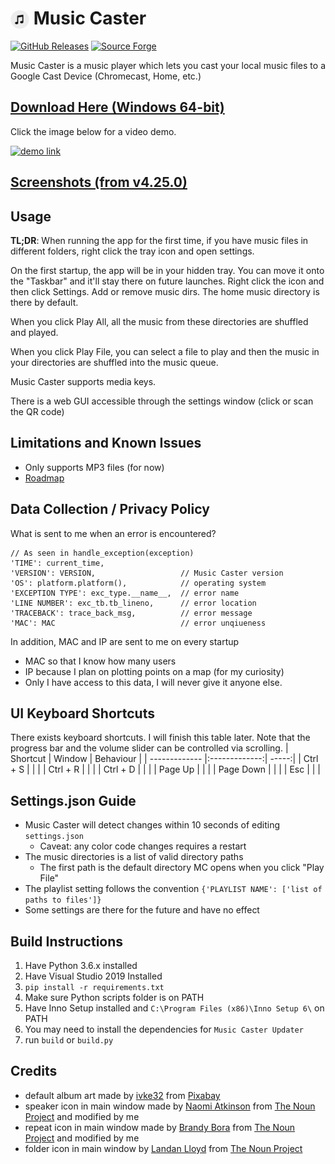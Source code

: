 <h1 align="left">
<img width=30px src="https://raw.githubusercontent.com/elibroftw/music-caster/master/resources/Music%20Caster%20Icon.png" alt="Logo" style="vertical-align: bottom">
Music Caster</h1>

[![GitHub Releases](https://img.shields.io/github/downloads/elibroftw/music-caster/latest/total?color=blue&label=github%20downloads%40latest&style=for-the-badge)](https://github.com/elibroftw/music-caster/releases/latest)
[![Source Forge](https://img.shields.io/sourceforge/dt/music-caster?color=orange&label=SourceForge%20downloads&style=for-the-badge)](https://sourceforge.net/projects/music-caster/)

Music Caster is a music player which lets you cast your local music files to a Google Cast Device (Chromecast, Home, etc.)

## [Download Here (Windows 64-bit)](https://github.com/elibroftw/music-caster/releases/latest)

Click the image below for a video demo.

[![demo link](https://i3.ytimg.com/vi/y0fWPyhNSB0/maxresdefault.jpg)](https://www.youtube.com/watch?v=y0fWPyhNSB0)

## [Screenshots (from v4.25.0)](http://www.elopez.me/music-caster/)

## Usage
**TL;DR**:
When running the app for the first time, if you have music files in different folders, right click the tray icon and open settings.

On the first startup, the app will be in your hidden tray. You can move it onto the "Taskbar" and it'll stay there on future launches.
Right click the icon and then click Settings.
Add or remove music dirs. The home music directory is there by default.

When you click Play All, all the music from these directories are shuffled and played.

When you click Play File, you can select a file to play and then the music in your directories are shuffled into the music queue.

Music Caster supports media keys.

There is a web GUI accessible through the settings window (click or scan the QR code)

## Limitations and Known Issues
- Only supports MP3 files (for now)
- [Roadmap](https://github.com/elibroftw/music-caster/projects/1)

## Data Collection / Privacy Policy
What is sent to me when an error is encountered?
```JS
// As seen in handle_exception(exception)
'TIME': current_time,
'VERSION': VERSION,                   // Music Caster version
'OS': platform.platform(),            // operating system
'EXCEPTION TYPE': exc_type.__name__,  // error name
'LINE NUMBER': exc_tb.tb_lineno,      // error location
'TRACEBACK': trace_back_msg,          // error message
'MAC': MAC                            // error unqiueness
```
In addition, MAC and IP are sent to me on every startup
- MAC so that I know how many users
- IP because I plan on plotting points on a map (for my curiosity)
- Only I have access to this data, I will never give it anyone else.

## UI Keyboard Shortcuts
There exists keyboard shortcuts. I will finish this table later.
Note that the progress bar and the volume slider can be controlled via scrolling.
| Shortcut        | Window           | Behaviour  |
| ------------- |:-------------:| -----:|
| Ctrl + S | | |
| Ctrl + R | | |
| Ctrl + D | | |
| Page Up | | |
| Page Down | | |
| Esc | | |

## Settings.json Guide
- Music Caster will detect changes within 10 seconds of editing `settings.json`
  - Caveat: any color code changes requires a restart
- The music directories is a list of valid directory paths
  - The first path is the default directory MC opens when you click "Play File"
- The playlist setting follows the convention `{'PLAYLIST NAME': ['list of paths to files']}`
- Some settings are there for the future and have no effect

## Build Instructions
1. Have Python 3.6.x installed
2. Have Visual Studio 2019 Installed
3. `pip install -r requirements.txt`
4. Make sure Python scripts folder is on PATH
5. Have Inno Setup installed and `C:\Program Files (x86)\Inno Setup 6\` on PATH
6. You may need to install the dependencies for `Music Caster Updater`
7. run `build` or `build.py`

## Credits
- default album art made by [ivke32](https://pixabay.com/users/ivke32-2526695/?utm_source=link-attribution&amp;utm_medium=referral&amp;utm_campaign=image&amp;utm_content=1413583) from [Pixabay](https://pixabay.com/?utm_source=link-attribution&amp;utm_medium=referral&amp;utm_campaign=image&amp;utm_content=1413583)
- speaker icon in main window made by [Naomi Atkinson](https://thenounproject.com/naomiatkinson/) from [The Noun Project](https://thenounproject.com/term/speaker/5609/) and modified by me
- repeat icon in main window made by [Brandy Bora](https://thenounproject.com/brandy.bora) from [The Noun Project](https://thenounproject.com/search/?q=repeat&i=1555394) and modified by me
- folder icon in main window by [Landan Lloyd](https://thenounproject.com/landan/) from [The Noun Project](https://thenounproject.com/term/folder/1352565/)
